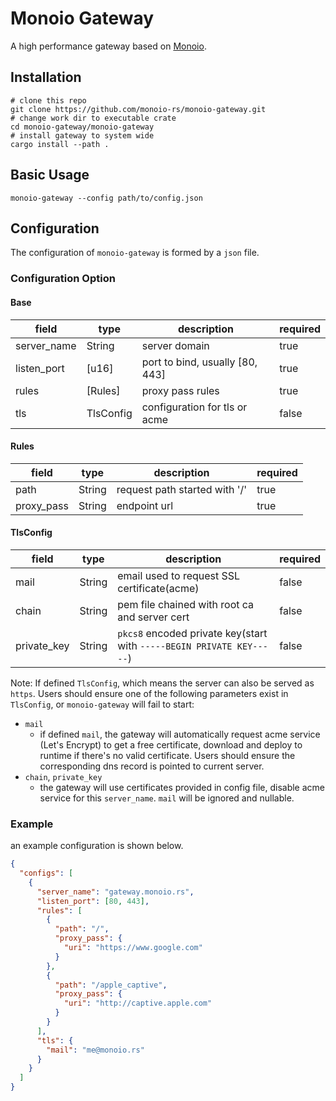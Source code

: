 # Monoio Gateway

A high performance gateway based on [Monoio](http://github.com/bytedance/monoio).

## Installation

```shell
# clone this repo
git clone https://github.com/monoio-rs/monoio-gateway.git
# change work dir to executable crate
cd monoio-gateway/monoio-gateway
# install gateway to system wide
cargo install --path .
```

## Basic Usage

```shell
monoio-gateway --config path/to/config.json
```

## Configuration

The configuration of `monoio-gateway` is formed by a `json` file. 

### Configuration Option

#### Base

| field       | type      | description                     | required |
| ----------- | --------- | ------------------------------- | -------- |
| server_name | String    | server domain                   | true     |
| listen_port | [u16]     | port to bind, usually [80, 443] | true     |
| rules       | [Rules]   | proxy pass rules                | true     |
| tls         | TlsConfig | configuration for tls or acme   | false    |

#### Rules

| field      | type   | description                   | required |
| ---------- | ------ | ----------------------------- | -------- |
| path       | String | request path started with '/' | true     |
| proxy_pass | String | endpoint url                  | true     |

#### TlsConfig

| field       | type   | description                                                           | required |
| ----------- | ------ | --------------------------------------------------------------------- | -------- |
| mail        | String | email used to request SSL certificate(acme)                           | false    |
| chain       | String | pem file chained with root ca and server cert                         | false    |
| private_key | String | `pkcs8` encoded private key(start with `-----BEGIN PRIVATE KEY-----`) | false    |

Note: If defined `TlsConfig`, which means the server can also be served as `https`. Users should ensure one of the following parameters exist in `TlsConfig`, or `monoio-gateway` will fail to start:

- `mail`
  - if defined `mail`, the gateway will automatically request acme service (Let's Encrypt) to get a free certificate, download and deploy to runtime if there's no valid certificate. Users should ensure the corresponding dns record is pointed to current server.
- `chain`, `private_key`
  - the gateway will use certificates provided in config file, disable acme service for this `server_name`.  `mail` will be ignored and nullable.

### Example
an example configuration is shown below.

```json
{
  "configs": [
    {
      "server_name": "gateway.monoio.rs",
      "listen_port": [80, 443],
      "rules": [
        {
          "path": "/",
          "proxy_pass": {
            "uri": "https://www.google.com"
          }
        },
        {
          "path": "/apple_captive",
          "proxy_pass": {
            "uri": "http://captive.apple.com"
          }
        }
      ],
      "tls": {
        "mail": "me@monoio.rs"
      }
    }
  ]
}
```


